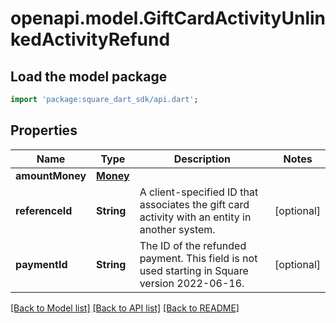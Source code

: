 # openapi.model.GiftCardActivityUnlinkedActivityRefund

## Load the model package
```dart
import 'package:square_dart_sdk/api.dart';
```

## Properties
Name | Type | Description | Notes
------------ | ------------- | ------------- | -------------
**amountMoney** | [**Money**](Money.md) |  | 
**referenceId** | **String** | A client-specified ID that associates the gift card activity with an entity in another system. | [optional] 
**paymentId** | **String** | The ID of the refunded payment. This field is not used starting in Square version 2022-06-16. | [optional] 

[[Back to Model list]](../README.md#documentation-for-models) [[Back to API list]](../README.md#documentation-for-api-endpoints) [[Back to README]](../README.md)


